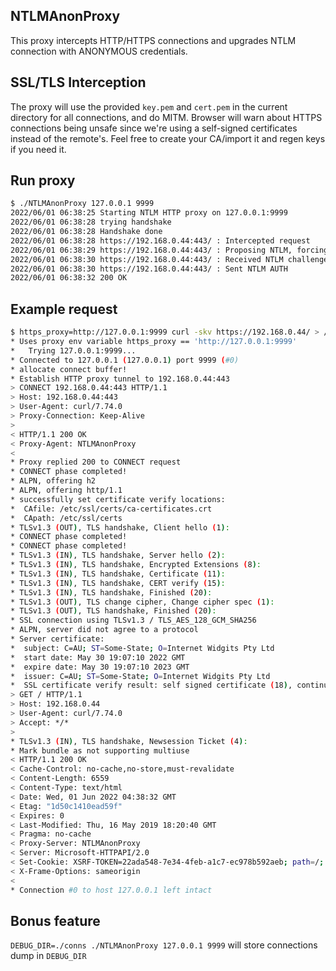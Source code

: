 ## NTLMAnonProxy

This proxy intercepts HTTP/HTTPS connections and upgrades NTLM connection with ANONYMOUS credentials.

## SSL/TLS Interception

The proxy will use the provided `key.pem` and `cert.pem` in the current directory for all connections, and do MITM.
Browser will warn about HTTPS connections being unsafe since we're using a self-signed certificates instead of the remote's.
Feel free to create your CA/import it and regen keys if you need it.

## Run proxy

```sh
$ ./NTLMAnonProxy 127.0.0.1 9999
2022/06/01 06:38:25 Starting NTLM HTTP proxy on 127.0.0.1:9999
2022/06/01 06:38:28 trying handshake
2022/06/01 06:38:28 Handshake done
2022/06/01 06:38:28 https://192.168.0.44:443/ : Intercepted request
2022/06/01 06:38:29 https://192.168.0.44:443/ : Proposing NTLM, forcing ANONYMOUS auth
2022/06/01 06:38:30 https://192.168.0.44:443/ : Received NTLM challenge
2022/06/01 06:38:30 https://192.168.0.44:443/ : Sent NTLM AUTH
2022/06/01 06:38:32 200 OK
```


## Example request

```sh
$ https_proxy=http://127.0.0.1:9999 curl -skv https://192.168.0.44/ > /dev/null
* Uses proxy env variable https_proxy == 'http://127.0.0.1:9999'
*   Trying 127.0.0.1:9999...
* Connected to 127.0.0.1 (127.0.0.1) port 9999 (#0)
* allocate connect buffer!
* Establish HTTP proxy tunnel to 192.168.0.44:443
> CONNECT 192.168.0.44:443 HTTP/1.1
> Host: 192.168.0.44:443
> User-Agent: curl/7.74.0
> Proxy-Connection: Keep-Alive
> 
< HTTP/1.1 200 OK
< Proxy-Agent: NTLMAnonProxy
< 
* Proxy replied 200 to CONNECT request
* CONNECT phase completed!
* ALPN, offering h2
* ALPN, offering http/1.1
* successfully set certificate verify locations:
*  CAfile: /etc/ssl/certs/ca-certificates.crt
*  CApath: /etc/ssl/certs
* TLSv1.3 (OUT), TLS handshake, Client hello (1):
* CONNECT phase completed!
* CONNECT phase completed!
* TLSv1.3 (IN), TLS handshake, Server hello (2):
* TLSv1.3 (IN), TLS handshake, Encrypted Extensions (8):
* TLSv1.3 (IN), TLS handshake, Certificate (11):
* TLSv1.3 (IN), TLS handshake, CERT verify (15):
* TLSv1.3 (IN), TLS handshake, Finished (20):
* TLSv1.3 (OUT), TLS change cipher, Change cipher spec (1):
* TLSv1.3 (OUT), TLS handshake, Finished (20):
* SSL connection using TLSv1.3 / TLS_AES_128_GCM_SHA256
* ALPN, server did not agree to a protocol
* Server certificate:
*  subject: C=AU; ST=Some-State; O=Internet Widgits Pty Ltd
*  start date: May 30 19:07:10 2022 GMT
*  expire date: May 30 19:07:10 2023 GMT
*  issuer: C=AU; ST=Some-State; O=Internet Widgits Pty Ltd
*  SSL certificate verify result: self signed certificate (18), continuing anyway.
> GET / HTTP/1.1
> Host: 192.168.0.44
> User-Agent: curl/7.74.0
> Accept: */*
> 
* TLSv1.3 (IN), TLS handshake, Newsession Ticket (4):
* Mark bundle as not supporting multiuse
< HTTP/1.1 200 OK
< Cache-Control: no-cache,no-store,must-revalidate
< Content-Length: 6559
< Content-Type: text/html
< Date: Wed, 01 Jun 2022 04:38:32 GMT
< Etag: "1d50c1410ead59f"
< Expires: 0
< Last-Modified: Thu, 16 May 2019 18:20:40 GMT
< Pragma: no-cache
< Proxy-Server: NTLMAnonProxy
< Server: Microsoft-HTTPAPI/2.0
< Set-Cookie: XSRF-TOKEN=22ada548-7e34-4feb-a1c7-ec978b592aeb; path=/; secure
< X-Frame-Options: sameorigin
< 
* Connection #0 to host 127.0.0.1 left intact
```

## Bonus feature

`DEBUG_DIR=./conns ./NTLMAnonProxy 127.0.0.1 9999` will store connections dump in `DEBUG_DIR`
